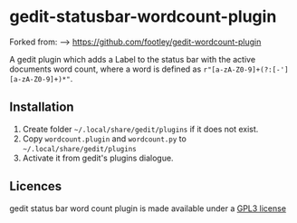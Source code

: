 gedit-statusbar-wordcount-plugin
======================

Forked from: --> https://github.com/footley/gedit-wordcount-plugin

A gedit plugin which adds a Label to the status bar with the active documents word count, where a word is defined as `r"[a-zA-Z0-9]+(?:[-'][a-zA-Z0-9]+)*"`.

Installation
------------

1. Create folder `~/.local/share/gedit/plugins` if it does not exist.
2. Copy `wordcount.plugin` and `wordcount.py` to `~/.local/share/gedit/plugins`
3. Activate it from gedit's plugins dialogue.

## Licences
gedit status bar word count plugin is made available under a [GPL3
license](https://github.com/cybrkyd/gedit-statusbar-wordcount-plugin/blob/main/LICENSE)
